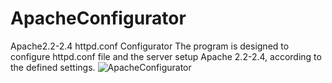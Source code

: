 # ApacheConfigurator
Apache2.2-2.4 httpd.conf Configurator
The program is designed to configure httpd.conf file and the server setup Apache 2.2-2.4, according to the defined settings.
![][logo]

[logo]: apache.jpg "ApacheConfigurator"
